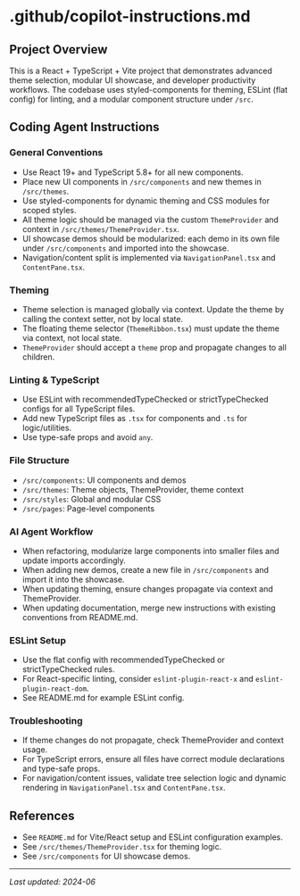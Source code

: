 # .github/copilot-instructions.md

## Project Overview

This is a React + TypeScript + Vite project that demonstrates advanced theme selection, modular UI showcase, and developer productivity workflows. The codebase uses styled-components for theming, ESLint (flat config) for linting, and a modular component structure under `/src`.

## Coding Agent Instructions

### General Conventions

- Use React 19+ and TypeScript 5.8+ for all new components.
- Place new UI components in `/src/components` and new themes in `/src/themes`.
- Use styled-components for dynamic theming and CSS modules for scoped styles.
- All theme logic should be managed via the custom `ThemeProvider` and context in `/src/themes/ThemeProvider.tsx`.
- UI showcase demos should be modularized: each demo in its own file under `/src/components` and imported into the showcase.
- Navigation/content split is implemented via `NavigationPanel.tsx` and `ContentPane.tsx`.

### Theming

- Theme selection is managed globally via context. Update the theme by calling the context setter, not by local state.
- The floating theme selector (`ThemeRibbon.tsx`) must update the theme via context, not local state.
- `ThemeProvider` should accept a `theme` prop and propagate changes to all children.

### Linting & TypeScript

- Use ESLint with recommendedTypeChecked or strictTypeChecked configs for all TypeScript files.
- Add new TypeScript files as `.tsx` for components and `.ts` for logic/utilities.
- Use type-safe props and avoid `any`.

### File Structure

- `/src/components`: UI components and demos
- `/src/themes`: Theme objects, ThemeProvider, theme context
- `/src/styles`: Global and modular CSS
- `/src/pages`: Page-level components

### AI Agent Workflow

- When refactoring, modularize large components into smaller files and update imports accordingly.
- When adding new demos, create a new file in `/src/components` and import it into the showcase.
- When updating theming, ensure changes propagate via context and ThemeProvider.
- When updating documentation, merge new instructions with existing conventions from README.md.

### ESLint Setup

- Use the flat config with recommendedTypeChecked or strictTypeChecked rules.
- For React-specific linting, consider `eslint-plugin-react-x` and `eslint-plugin-react-dom`.
- See README.md for example ESLint config.

### Troubleshooting

- If theme changes do not propagate, check ThemeProvider and context usage.
- For TypeScript errors, ensure all files have correct module declarations and type-safe props.
- For navigation/content issues, validate tree selection logic and dynamic rendering in `NavigationPanel.tsx` and `ContentPane.tsx`.

## References

- See `README.md` for Vite/React setup and ESLint configuration examples.
- See `/src/themes/ThemeProvider.tsx` for theming logic.
- See `/src/components` for UI showcase demos.

---

_Last updated: 2024-06_
